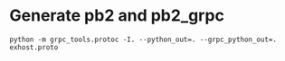 # Generate pb2 and pb2_grpc
```commandline
python -m grpc_tools.protoc -I. --python_out=. --grpc_python_out=. exhost.proto
```